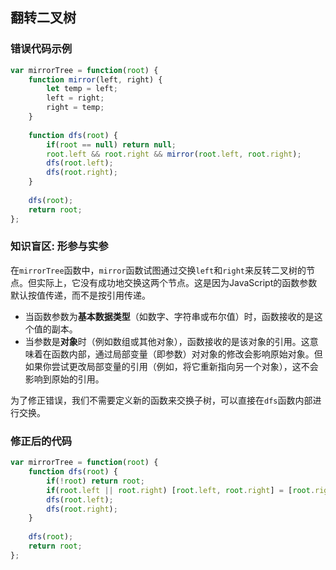 ## 翻转二叉树

### 错误代码示例

```javascript
var mirrorTree = function(root) {
    function mirror(left, right) {
        let temp = left;
        left = right;
        right = temp;
    }
    
    function dfs(root) {
        if(root == null) return null;
        root.left && root.right && mirror(root.left, root.right);
        dfs(root.left);
        dfs(root.right);
    }
    
    dfs(root);
    return root;
};
```

### 知识盲区: 形参与实参

在`mirrorTree`函数中，`mirror`函数试图通过交换`left`和`right`来反转二叉树的节点。但实际上，它没有成功地交换这两个节点。这是因为JavaScript的函数参数默认按值传递，而不是按引用传递。

- 当函数参数为**基本数据类型**（如数字、字符串或布尔值）时，函数接收的是这个值的副本。
- 当参数是**对象**时（例如数组或其他对象），函数接收的是该对象的引用。这意味着在函数内部，通过局部变量（即参数）对对象的修改会影响原始对象。但如果你尝试更改局部变量的引用（例如，将它重新指向另一个对象），这不会影响到原始的引用。

为了修正错误，我们不需要定义新的函数来交换子树，可以直接在`dfs`函数内部进行交换。

### 修正后的代码

```javascript
var mirrorTree = function(root) {
    function dfs(root) {
        if(!root) return root;
        if(root.left || root.right) [root.left, root.right] = [root.right, root.left];
        dfs(root.left);
        dfs(root.right);
    }
    
    dfs(root);
    return root;
};
```
